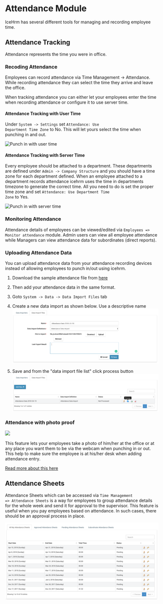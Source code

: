 # Attendance Module

IceHrm has several different tools for managing and recording employee time.

## Attendance Tracking

Attendance represents the time you were in office. 

### Recoding Attendance

Employees can record attendance via Time Management -> Attendance. While recording attendance they can select the time they arrive and leave the office.

When tracking attendance you can either let your employees enter the time when recording attendance or configure it to use server time.

#### Attendance Tracking with User Time

Under <code>System -> Settings</code> set <code>Attendance: Use Department Time Zone</code> to No. This will let yours select the time when
punching in and out.

![Punch in with user time](https://icehrm.s3.amazonaws.com/images/blog-images/attendance_punch_in1.png)

#### Attendance Tracking with Server Time

Every employee should be attached to a department. These departments are defined under <code>Admin -> Company Structure</code> and
you should have a time zone for each department defined. When an employee attached to a department records attendance
icehrm uses the time in departments timezone to generate the correct time. All you need to do is set the proper
time zone and set <code>Attendance: Use Department Time Zone</code> to Yes.

![Punch in with server time](https://icehrm.s3.amazonaws.com/images/blog-images/attendance_punch_in2.png)

### Monitoring Attendance

Attendance details of employees can be viewed/edited via <code>Employees => Monitor attendance</code> module. Admin users can view all employee attendance while Managers can view attendance data for subordinates (direct reports).

### Uploading Attendance Data
 
You can upload attendance data from your attendance recording devices instead of allowing employees to punch in/out using icehrm.

1. Download the sample attendance file from [here](https://s3.amazonaws.com/icehrm/images/blog-files/attendance_sample_import.csv)

2. Then add your attendance data in the same format.

3. Goto <code>System -> Data -> Data Import Files</code> tab

4. Create a new data import as shown below. Use a descriptive name
![](/assets/data-import-create-attendance.png)
5. Save and from the "data import file list" click process button
![](/assets/data-import-attendance-process.png)

### Attendance with photo proof

![](https://cdn-images-1.medium.com/max/1600/1*k7LWas2GYxe0gFhfOSgsKw.png)

This feature lets your employees take a photo of him/her at the office or at any place you want them to be via the webcam when punching in or out. This help to make sure the employee is at his/her desk when adding attendance entry.

[Read more about this here](https://medium.com/@icehrm/how-to-prevent-buddy-punching-and-time-theft-73eb4c83aa29)

## Attendance Sheets

Attendance Sheets which can be accessed via <code>Time Management => Attendance Sheets</code> is a way for employees to group attendance details for the whole week and send it for approval to the supervisor. This feature is useful when you pay employees based on attendance. In such cases, there should be an approval process in place.

![](/assets/attendance-sheets.png)






